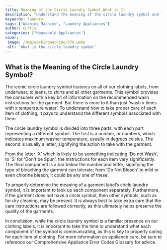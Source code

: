 ```yaml
---
title: Meaning of the Circle Laundry Symbol What is It
description: "Understand the meaning of the circle laundry symbol and learn what to do with it when washing garments Discover the ideal wash cycle and water temperature for fabrics to keep your clothes in top condition"
keywords: laundry
tags: ["Washing Machine", "Laundry Appliances"]
author: Curtis
categories: ["Household Appliances"]
cover: 
 image: /img/washingmachine/379.webp
 alt: 'What is the circle laundry symbol'
---
```

## What is the Meaning of the Circle Laundry Symbol?

The iconic circle laundry symbol features on all of our clothing labels, from underwear, to jeans, to shirts and all other garments. This symbol provides the consumer with a key bit of information on the recommended wash instructions for the garment. But there is more to it than just ‘wash x times with x temperature water’. To understand how to take proper care of each item of clothing, it pays to understand the different symbols associated with them. 

The circle laundry symbol is divided into three parts, with each part representing a different symbol. The first is a number, or numbers, which indicates maximum washer temperature, usually in degrees celsius. The second is usually a letter, signifying the action to take with the garment.

From the letter 'X' which is likely to be something indicating 'Do not Wash', to 'S' for 'Don't be Spun', the instructions for each item vary significantly. The third component is a bar below the number and letter, signifying the type of bleaching the garment can tolerate; from 'Do Not Bleach' to mild or even chlorine bleach, it could be any one of these.

To properly determine the meaning of a garment label’s circle laundry symbol, it is important to look up each component separately. Furthermore, if the garment does not have a circle symbol, then other symbols, such as for dry cleaning, may be present. It is always best to take extra care that the care instructions are followed correctly, as this ultimately helps preserve the quality of the garments.

In conclusion, while the circle laundry symbol is a familiar presence on our clothing labels, it is important to take the time to understand what each component of the symbol is communicating, as this is key to properly caring for each item of clothing. For more information on appliance care, be sure to reference our Comprehensive Appliance Error Codes Glossary for advice.
